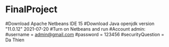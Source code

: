# FinalProject
#Download Apache Netbeans IDE 15
#Download Java openjdk version "11.0.12" 2021-07-20
#Turn on Netbeans and run
#Account admin: 
#username = admin@gmail.com 
#password = 123456 
#securityQuestion = Da Thien 
